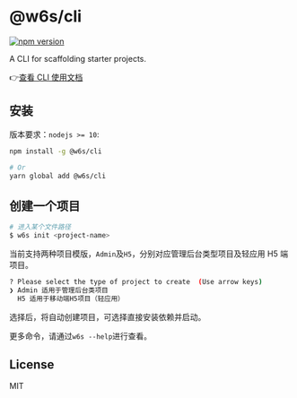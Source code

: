 # @w6s/cli 

[![npm version](https://badge.fury.io/js/%40w6s%2Fcli.svg)](https://badge.fury.io/js/%40w6s%2Fcli)

A CLI for scaffolding starter projects.

👉[查看 CLI 使用文档](https://open.workplus.io/cli/)

## 安装

版本要求：`nodejs >= 10`:

```bash
npm install -g @w6s/cli

# Or
yarn global add @w6s/cli
```

## 创建一个项目

```bash
# 进入某个文件路径
$ w6s init <project-name>
```

当前支持两种项目模版，`Admin`及`H5`，分别对应管理后台类型项目及轻应用 H5 端项目。

```bash
? Please select the type of project to create  (Use arrow keys)
❯ Admin 适用于管理后台类项目 
  H5 适用于移动端H5项目（轻应用）
```

选择后，将自动创建项目，可选择直接安装依赖并启动。

更多命令，请通过`w6s --help`进行查看。

## License

MIT

